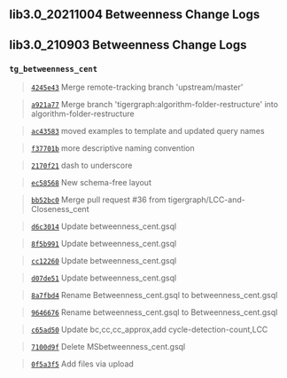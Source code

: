 
## lib3.0_20211004 Betweenness Change Logs

## lib3.0_210903 Betweenness Change Logs

### `tg_betweenness_cent`

> [`4245e43`](https://github.com/tigergraph/gsql-graph-algorithms/commit/4245e43a22b913d135841349a2b0754e7ab8968e) Merge remote-tracking branch 'upstream/master'

> [`a921a77`](https://github.com/tigergraph/gsql-graph-algorithms/commit/a921a7756247fa0e55d807a0245ecf102401ab45) Merge branch 'tigergraph:algorithm-folder-restructure' into algorithm-folder-restructure

> [`ac43583`](https://github.com/tigergraph/gsql-graph-algorithms/commit/ac435831c1e0f8a254f52dfa1390d2e3b48f161f) moved examples to template and updated query names

> [`f37701b`](https://github.com/tigergraph/gsql-graph-algorithms/commit/f37701be48f14093bc2e82c078c152124de35fd6) more descriptive naming convention

> [`2170f21`](https://github.com/tigergraph/gsql-graph-algorithms/commit/2170f218a86c28359ebfdeb90e35749ba0794d1f) dash to underscore

> [`ec58568`](https://github.com/tigergraph/gsql-graph-algorithms/commit/ec58568cdd7e608bd7af13d6bce2eaf781c9798f) New schema-free layout

> [`bb52bc0`](https://github.com/tigergraph/gsql-graph-algorithms/commit/bb52bc0903ffd2684b70b9fb7499f8b3749f0f6b) Merge pull request #36 from tigergraph/LCC-and-Closeness_cent

> [`d6c3014`](https://github.com/tigergraph/gsql-graph-algorithms/commit/d6c3014dfe00450e0d76398fe70216c7ed91306c) Update betweenness_cent.gsql

> [`8f5b991`](https://github.com/tigergraph/gsql-graph-algorithms/commit/8f5b991b75b79016a11c012b210e170573a24072) Update betweenness_cent.gsql

> [`cc12260`](https://github.com/tigergraph/gsql-graph-algorithms/commit/cc12260df105a43eb0130de051fc704f805571cf) Update betweenness_cent.gsql

> [`d07de51`](https://github.com/tigergraph/gsql-graph-algorithms/commit/d07de51d666e6037246f636ea97ef1ed268588b6) Update betweenness_cent.gsql

> [`8a7fbd4`](https://github.com/tigergraph/gsql-graph-algorithms/commit/8a7fbd420dab7bc2e288aaae2fbf0b9f66536f78) Rename Betweenness_cent.gsql to betweenness_cent.gsql

> [`9646676`](https://github.com/tigergraph/gsql-graph-algorithms/commit/96466765c6939cd8458e7380a82d4f1695e08a42) Rename betweenness_cent.gsql to Betweenness_cent.gsql

> [`c65ad50`](https://github.com/tigergraph/gsql-graph-algorithms/commit/c65ad502dcfc03f1190dccc257746bc791264e48) Update bc,cc,cc_approx,add cycle-detection-count,LCC

> [`7100d9f`](https://github.com/tigergraph/gsql-graph-algorithms/commit/7100d9fb7ccf1810c5b9620d03a50251f5b725c0) Delete MSbetweenness_cent.gsql

> [`0f5a3f5`](https://github.com/tigergraph/gsql-graph-algorithms/commit/0f5a3f540328e5f916a056df37cf8bdadd7b522e) Add files via upload
